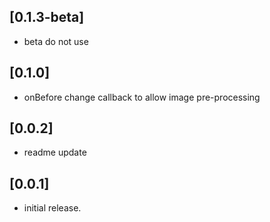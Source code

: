 
## [0.1.3-beta]
* beta do not use

## [0.1.0]
* onBefore change callback to allow image pre-processing

## [0.0.2]
* readme update

## [0.0.1]

* initial release.
